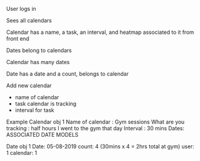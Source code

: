 User logs in

Sees all calendars

Calendar has a name, a task, an interval, and heatmap associated to it from front end

Dates belong to calendars

Calendar has many dates

Date has a date and a count, belongs to calendar

Add new calendar

- name of calendar
- task calendar is tracking
- interval for task

Example
Calendar obj 1
Name of calendar : Gym sessions
What are you tracking : half hours I went to the gym that day
Interval : 30 mins
Dates: ASSOCIATED DATE MODELS

Date obj 1
Date: 05-08-2019
count: 4 (30mins x 4 = 2hrs total at gym)
user: 1
calendar: 1

